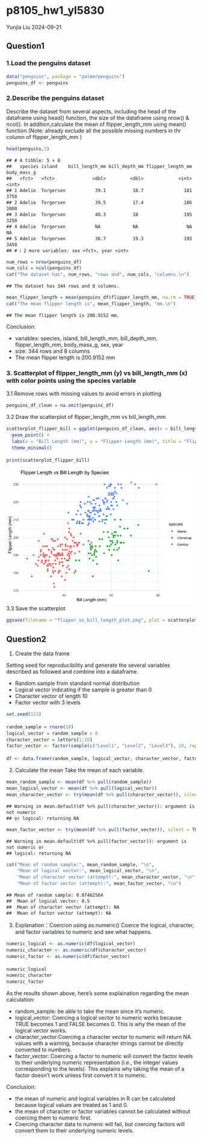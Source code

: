 p8105_hw1_yl5830
================
Yunjia Liu
2024-09-21

## Question1

### 1.Load the penguins dataset

``` r
data("penguins", package = "palmerpenguins")
penguins_df <- penguins
```

### 2.Describe the penguins dataset

Describe the dataset from several aspects, including the head of the
dataframe using head() function, the size of the dataframe using nrow()
& ncol(). In addition,calculate the mean of flipper_length_mm using
mean() function.(Note: already exclude all the possible missing numbers
in thr column of flipper_length_mm )

``` r
head(penguins,5)
```

    ## # A tibble: 5 × 8
    ##   species island    bill_length_mm bill_depth_mm flipper_length_mm body_mass_g
    ##   <fct>   <fct>              <dbl>         <dbl>             <int>       <int>
    ## 1 Adelie  Torgersen           39.1          18.7               181        3750
    ## 2 Adelie  Torgersen           39.5          17.4               186        3800
    ## 3 Adelie  Torgersen           40.3          18                 195        3250
    ## 4 Adelie  Torgersen           NA            NA                  NA          NA
    ## 5 Adelie  Torgersen           36.7          19.3               193        3450
    ## # ℹ 2 more variables: sex <fct>, year <int>

``` r
num_rows = nrow(penguins_df)
num_cols = ncol(penguins_df)
cat("The dataset has", num_rows, "rows and", num_cols, "columns.\n")
```

    ## The dataset has 344 rows and 8 columns.

``` r
mean_flipper_length = mean(penguins_df$flipper_length_mm, na.rm = TRUE)
cat("The mean flipper length is", mean_flipper_length, "mm.\n")
```

    ## The mean flipper length is 200.9152 mm.

Conclusion:

- variables: species, island, bill_length_mm, bill_depth_mm,
  flipper_length_mm, body_mass_g, sex, year
- size: 344 rows and 8 columns
- The mean flipper length is 200.9152 mm

### 3. Scatterplot of flipper_length_mm (y) vs bill_length_mm (x) with color points using the species variable

3.1 Remove rows with missing values to avoid errors in plotting

``` r
penguins_df_clean = na.omit(penguins_df)
```

3.2 Draw the scatterplot of flipper_length_mm vs bill_length_mm

``` r
scatterplot_flipper_bill = ggplot(penguins_df_clean, aes(x = bill_length_mm, y = flipper_length_mm, color = species)) +
  geom_point() +
  labs(x = "Bill Length (mm)", y = "Flipper Length (mm)", title = "Flipper Length vs Bill Length by Species") +
  theme_minimal()

print(scatterplot_flipper_bill)
```

![](p8105_hw1_yl5830_files/figure-gfm/draw_plot-1.png)<!-- --> 3.3 Save
the scatterplot

``` r
ggsave(filename = "flipper_vs_bill_length_plot.png", plot = scatterplot_flipper_bill, width = 8, height = 6)
```

## Question2

1.  Create the data frame

Setting seed for reproducibility and generate the several variables
described as followed and combine into a dataframe.

- Random sample from standard normal distribution
- Logical vector indicating if the sample is greater than 0
- Character vector of length 10
- Factor vector with 3 levels

``` r
set.seed(123)

random_sample = rnorm(10)
logical_vector = random_sample > 0
character_vector = letters[1:10] 
factor_vector <- factor(sample(c("Level1", "Level2", "Level3"), 10, replace = TRUE))

df <- data.frame(random_sample, logical_vector, character_vector, factor_vector)
```

2.  Calculate the mean Take the mean of each variable.

``` r
mean_random_sample <- mean(df %>% pull(random_sample))
mean_logical_vector <- mean(df %>% pull(logical_vector))
mean_character_vector <- try(mean(df %>% pull(character_vector)), silent = TRUE)
```

    ## Warning in mean.default(df %>% pull(character_vector)): argument is not numeric
    ## or logical: returning NA

``` r
mean_factor_vector <- try(mean(df %>% pull(factor_vector)), silent = TRUE) 
```

    ## Warning in mean.default(df %>% pull(factor_vector)): argument is not numeric or
    ## logical: returning NA

``` r
cat("Mean of random sample:", mean_random_sample, "\n",
    "Mean of logical vector:", mean_logical_vector, "\n",
    "Mean of character vector (attempt):", mean_character_vector, "\n",
    "Mean of factor vector (attempt):", mean_factor_vector, "\n")
```

    ## Mean of random sample: 0.07462564 
    ##  Mean of logical vector: 0.5 
    ##  Mean of character vector (attempt): NA 
    ##  Mean of factor vector (attempt): NA

3.  Explanation：Coercion using as.numeric() Coerce the logical,
    character, and factor variables to numeric and see what happens.

``` r
numeric_logical <- as.numeric(df$logical_vector)
numeric_character <- as.numeric(df$character_vector)
numeric_factor <- as.numeric(df$factor_vector)

numeric_logical
numeric_character
numeric_factor
```

As the results shown above, here’s some explaination regarding the mean
calculation:

- random_sample: be able to take the mean since it’s numeric.
- logical_vector: Coercing a logical vector to numeric works because
  TRUE becomes 1 and FALSE becomes 0. This is why the mean of the
  logical vector works.
- character_vector:Coercing a character vector to numeric will return NA
  values with a warning, because character strings cannot be directly
  converted to numbers.
- factor_vector: Coercing a factor to numeric will convert the factor
  levels to their underlying numeric representation (i.e., the integer
  values corresponding to the levels). This explains why taking the mean
  of a factor doesn’t work unless first convert it to numeric.

Conclusion:

- the mean of numeric and logical variables in R can be calculated
  because logical values are treated as 1 and 0.
- the mean of character or factor variables cannot be calculated without
  coercing them to numeric first.
- Coercing character data to numeric will fail, but coercing factors
  will convert them to their underlying numeric levels.
